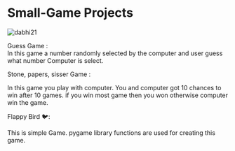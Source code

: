 # Small-Game Projects

<p align="left"> <img src="https://komarev.com/ghpvc/?username=dabhi21&label=Profile%20views&color=0e75b6&style=flat" alt="dabhi21" /></p>

Guess Game :  
In this game a number randomly selected by the computer and user guess what number Computer is select.

Stone, papers, sisser Game :

In this game you play with computer. 
You and computer got 10 chances to win after 10 games. if you win most game then you won otherwise computer win the game. 

Flappy Bird 🐦:

This is simple Game.  pygame library functions are used for creating this game. 

